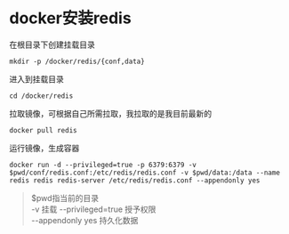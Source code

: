 # docker安装redis   
在根目录下创建挂载目录  
```shell  
mkdir -p /docker/redis/{conf,data}  
```  
进入到挂载目录  
```shell  
cd /docker/redis  
```  
拉取镜像，可根据自己所需拉取，我拉取的是我目前最新的  
```shell  
docker pull redis  
```  
运行镜像，生成容器  
```shell
docker run -d --privileged=true -p 6379:6379 -v $pwd/conf/redis.conf:/etc/redis/redis.conf -v $pwd/data:/data --name redis redis redis-server /etc/redis/redis.conf --appendonly yes
```

>$pwd指当前的目录  
>-v 挂载
>--privileged=true 授予权限   
>--appendonly yes 持久化数据